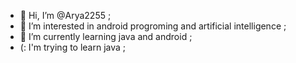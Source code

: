 - 👋 Hi, I’m @Arya2255 ;
- 👀 I’m interested in android progroming and artificial intelligence ;
- 🌱 I’m currently learning java and android ;
- (: I'm trying to learn java ;


<!---
Arya2255/Arya2255 is a ✨ special ✨ repository because its `README.md` (this file) appears on your GitHub profile.
You can click the Preview link to take a look at your changes.
--->
